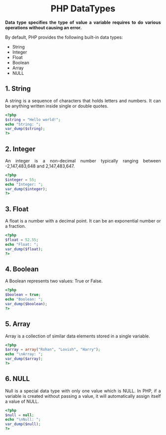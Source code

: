 <style>
  body {
    text-align: justify;
  }
</style>

# <h1 style="text-align: center;"> PHP DataTypes </h1>

<b>
Data type specifies the type of value a variable requires to do various operations without causing an error.
</b>

By default, PHP provides the following built-in data types:

- String
- Integer
- Float
- Boolean
- Array
- NULL

## 1. String

A string is a sequence of characters that holds letters and numbers. It can be anything written inside single or double quotes.

```php
<?php
$string = "Hello world!";
echo "String: ";
var_dump($string);
?>
```

## 2. Integer

An integer is a non-decimal number typically ranging between -2,147,483,648 and 2,147,483,647.

```php
<?php
$integer = 55;
echo "Integer: ";
var_dump($integer);
?>
```

## 3. Float

A float is a number with a decimal point. It can be an exponential number or a fraction.

```php
<?php
$float = 52.55;
echo "Float: ";
var_dump($float);
?>
```

## 4. Boolean

A Boolean represents two values: True or False.

```php
<?php
$boolean = true;
echo "Boolean: ";
var_dump($boolean);
?>
```

## 5. Array

Array is a collection of similar data elements stored in a single variable.

```php
<?php
$array = array("Rohan", "Lovish", "Harry");
echo "\nArray: ";
var_dump($array);
?>
```

## 6. NULL

Null is a special data type with only one value which is NULL. In PHP, if a variable is created without passing a value, it will automatically assign itself a value of NULL.

```php
<?php
$null = null;
echo "\nNull: ";
var_dump($null);
?>
```
